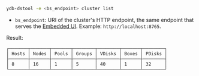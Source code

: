 <!-- markdownlint-disable blanks-around-fences -->

```bash
ydb-dstool -e <bs_endpoint> cluster list
```

* `bs_endpoint`: URI of the cluster's HTTP endpoint, the same endpoint that serves the [Embedded UI](../../embedded-ui/index.md). Example: `http://localhost:8765`.

Result:

```text
┌───────┬───────┬───────┬────────┬────────┬───────┬────────┐
│ Hosts │ Nodes │ Pools │ Groups │ VDisks │ Boxes │ PDisks │
├───────┼───────┼───────┼────────┼────────┼───────┼────────┤
│ 8     │ 16    │ 1     │ 5      │ 40     │ 1     │ 32     │
└───────┴───────┴───────┴────────┴────────┴───────┴────────┘
```
